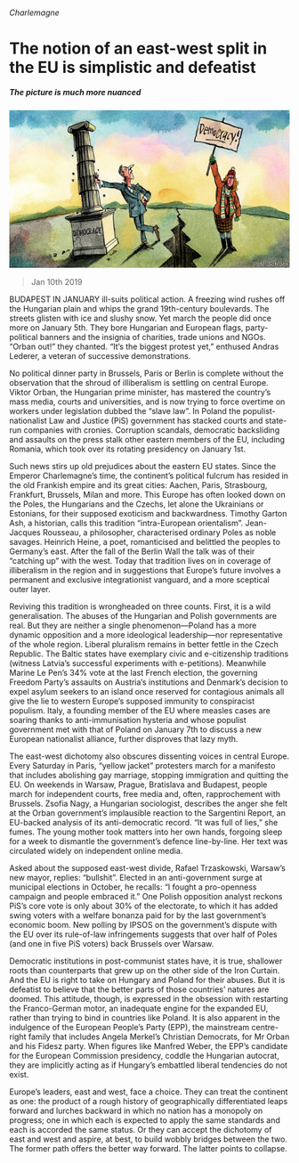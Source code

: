 ###### Charlemagne

# The notion of an east-west split in the EU is simplistic and defeatist 

##### The picture is much more nuanced 

![image](images/20190112_EUD000_0.jpg) 

> Jan 10th 2019 

 

BUDAPEST IN JANUARY ill-suits political action. A freezing wind rushes off the Hungarian plain and whips the grand 19th-century boulevards. The streets glisten with ice and slushy snow. Yet march the people did once more on January 5th. They bore Hungarian and European flags, party-political banners and the insignia of charities, trade unions and NGOs. “Orban out!” they chanted. “It’s the biggest protest yet,” enthused Andras Lederer, a veteran of successive demonstrations. 

No political dinner party in Brussels, Paris or Berlin is complete without the observation that the shroud of illiberalism is settling on central Europe. Viktor Orban, the Hungarian prime minister, has mastered the country’s mass media, courts and universities, and is now trying to force overtime on workers under legislation dubbed the “slave law”. In Poland the populist-nationalist Law and Justice (PiS) government has stacked courts and state-run companies with cronies. Corruption scandals, democratic backsliding and assaults on the press stalk other eastern members of the EU, including Romania, which took over its rotating presidency on January 1st. 

Such news stirs up old prejudices about the eastern EU states. Since the Emperor Charlemagne’s time, the continent’s political fulcrum has resided in the old Frankish empire and its great cities: Aachen, Paris, Strasbourg, Frankfurt, Brussels, Milan and more. This Europe has often looked down on the Poles, the Hungarians and the Czechs, let alone the Ukrainians or Estonians, for their supposed exoticism and backwardness. Timothy Garton Ash, a historian, calls this tradition “intra-European orientalism”. Jean-Jacques Rousseau, a philosopher, characterised ordinary Poles as noble savages. Heinrich Heine, a poet, romanticised and belittled the peoples to Germany’s east. After the fall of the Berlin Wall the talk was of their “catching up” with the west. Today that tradition lives on in coverage of illiberalism in the region and in suggestions that Europe’s future involves a permanent and exclusive integrationist vanguard, and a more sceptical outer layer. 

Reviving this tradition is wrongheaded on three counts. First, it is a wild generalisation. The abuses of the Hungarian and Polish governments are real. But they are neither a single phenomenon—Poland has a more dynamic opposition and a more ideological leadership—nor representative of the whole region. Liberal pluralism remains in better fettle in the Czech Republic. The Baltic states have exemplary civic and e-citizenship traditions (witness Latvia’s successful experiments with e-petitions). Meanwhile Marine Le Pen’s 34% vote at the last French election, the governing Freedom Party’s assaults on Austria’s institutions and Denmark’s decision to expel asylum seekers to an island once reserved for contagious animals all give the lie to western Europe’s supposed immunity to conspiracist populism. Italy, a founding member of the EU where measles cases are soaring thanks to anti-immunisation hysteria and whose populist government met with that of Poland on January 7th to discuss a new European nationalist alliance, further disproves that lazy myth. 

The east-west dichotomy also obscures dissenting voices in central Europe. Every Saturday in Paris, “yellow jacket” protesters march for a manifesto that includes abolishing gay marriage, stopping immigration and quitting the EU. On weekends in Warsaw, Prague, Bratislava and Budapest, people march for independent courts, free media and, often, rapprochement with Brussels. Zsofia Nagy, a Hungarian sociologist, describes the anger she felt at the Orban government’s implausible reaction to the Sargentini Report, an EU-backed analysis of its anti-democratic record. “It was full of lies,” she fumes. The young mother took matters into her own hands, forgoing sleep for a week to dismantle the government’s defence line-by-line. Her text was circulated widely on independent online media. 

Asked about the supposed east-west divide, Rafael Trzaskowski, Warsaw’s new mayor, replies: “bullshit”. Elected in an anti-government surge at municipal elections in October, he recalls: “I fought a pro-openness campaign and people embraced it.” One Polish opposition analyst reckons PiS’s core vote is only about 30% of the electorate, to which it has added swing voters with a welfare bonanza paid for by the last government’s economic boom. New polling by IPSOS on the government’s dispute with the EU over its rule-of-law infringements suggests that over half of Poles (and one in five PiS voters) back Brussels over Warsaw. 

Democratic institutions in post-communist states have, it is true, shallower roots than counterparts that grew up on the other side of the Iron Curtain. And the EU is right to take on Hungary and Poland for their abuses. But it is defeatist to believe that the better parts of those countries’ natures are doomed. This attitude, though, is expressed in the obsession with restarting the Franco-German motor, an inadequate engine for the expanded EU, rather than trying to bind in countries like Poland. It is also apparent in the indulgence of the European People’s Party (EPP), the mainstream centre-right family that includes Angela Merkel’s Christian Democrats, for Mr Orban and his Fidesz party. When figures like Manfred Weber, the EPP’s candidate for the European Commission presidency, coddle the Hungarian autocrat, they are implicitly acting as if Hungary’s embattled liberal tendencies do not exist. 

Europe’s leaders, east and west, face a choice. They can treat the continent as one: the product of a rough history of geographically differentiated leaps forward and lurches backward in which no nation has a monopoly on progress; one in which each is expected to apply the same standards and each is accorded the same status. Or they can accept the dichotomy of east and west and aspire, at best, to build wobbly bridges between the two. The former path offers the better way forward. The latter points to collapse. 

